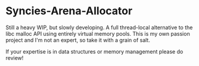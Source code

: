 # Syncies-Arena-Allocator

Still a heavy WIP, but slowly developing. A full thread-local alternative to the libc malloc API using entirely virtual memory pools. This is my own passion project and I'm not an expert, so take it with a grain of salt.

If your expertise is in data structures or memory management please do review!
